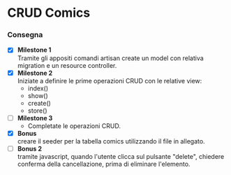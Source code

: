 # CRUD Comics



### Consegna

- [x] **Milestone 1** <br/>
    Tramite gli appositi comandi artisan create un model con relativa migration e un resource controller.
- [x] **Milestone 2** <br/>
    Iniziate a definire le prime operazioni CRUD con le relative view:
    - index()
    - show()
    - create()
    - store()
- [ ] **Milestone 3** <br/>
    - Completate le operazioni CRUD.
- [x] **Bonus** <br/>
    creare il seeder per la tabella comics utilizzando il file in allegato.
- [ ] **Bonus 2** <br/>
    tramite javascript, quando l'utente clicca sul pulsante "delete", chiedere conferma della cancellazione, prima di eliminare l'elemento.

